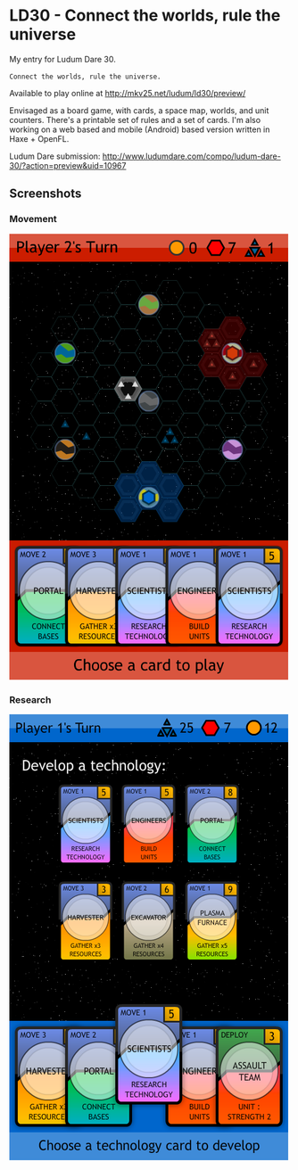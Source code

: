 LD30 - Connect the worlds, rule the universe
============================================

My entry for Ludum Dare 30.

    Connect the worlds, rule the universe.

Available to play online at http://mkv25.net/ludum/ld30/preview/

Envisaged as a board game, with cards, a space map, worlds, and unit counters. There's a printable set of rules and a set of cards. I'm also working on a web based and mobile (Android) based version written in Haxe + OpenFL.

Ludum Dare submission: http://www.ludumdare.com/compo/ludum-dare-30/?action=preview&uid=10967

Screenshots
-----------

### Movement

<img src="./website/screenshots/screenshot_03_movement-into-space.png" alt="Connect the worlds, rule the universe - Movement" />

### Research

<img src="./website/screenshots/screenshot_04_research-technology.png" alt="Connect the worlds, rule the universe - Research Technology" />

